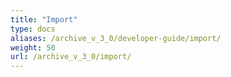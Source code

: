 ```yaml
---
title: "Import"
type: docs
aliases: /archive_v_3_0/developer-guide/import/
weight: 50
url: /archive_v_3_0/import/
---
```


